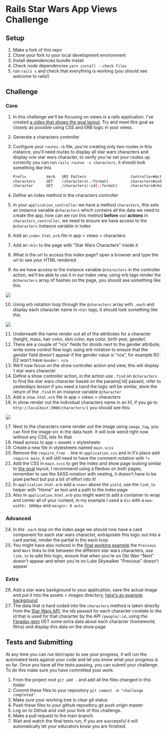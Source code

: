 # Rails Star Wars App Views Challenge

## Setup

1. Make a fork of this repo
2. Clone your fork to your local development environment
3. Install dependencies bundle install
4. Check node dependencies `yarn install --check-files`
5. run `rails s` and check that everything is working (you should see welcome to rails!)

## Challenge

### Core

1. In this challenge we'll be focusing on views in a rails application. I've created [a video that shows the goal layout](https://www.youtube.com/watch?v=PhiNs3YuJ1Q). Try and meet this goal as closely as possible using CSS and ERB logic in your views. 
2. Generate a characters controller
3. Configure your `routes.rb` file, you're creating only two routes in this instance, you'll need routes to display all star wars characters and display one star wars character, to verify you've set your routes up correctly you can run `rails routes -c characters`, it should look something like this

    ```bash
    Prefix         Verb   URI Pattern                    Controller#Action
    characters     GET    /characters(.:format)          characters#index
    character      GET    /characters/:id(.:format)      characters#show
    ```
    
4. Define an index method in the characters controller 
5. In your `application_controller` we have a method `characters`, this sets an instance variable `@characters` which contains all the data we need to create the app, how can we run this method **before** our **actions** in `characters_controller`, we need to ensure we have access to the `@characters` instance variable in index
6. Add an `index.html.erb` file in app > views > characters
7. Add an `<h1>` to the page with "Star Wars Characters" inside it
8. What is the url to access this index page? open a browser and type the url to see your HTML rendered
9. As we have access to the instance variable `@characters` in the controller action, we'll be able to use it in our index view, using erb tags render the `@characters` array of hashes on the page, you should see something like this

![](https://hm-shared-files.s3.ap-southeast-2.amazonaws.com/star_wars_characters_raw_data_rails.png)

10. Using erb notation loop through the `@characters` array with `.each` and display each character name in `<h1>` tags, it should look something like this

![](https://hm-shared-files.s3.ap-southeast-2.amazonaws.com/list_of_star_wars_characters_rails.png)

11. Underneath the name render out all of the attributes for a character (height, mass, hair color, skin color, eye color, birth year, gender)
12. There are a couple of "n/a" fields for droids next to the gender attribute, write some control flow logic using erb notation to ensure that the gender field doesn't appear if the gender value is "n/a", for example R2-D2 won't have `Gender: n/a`
13. We'll now focus on the show controller action and view, this will display 1 star wars character
14. Define a show controller action, in the action use `.find` on `@characters` to find the star wars character based on the params[:id] passed, refer to yesterdays lesson if you need a hand the logic will be similar, store the return of the `.find` in an instance variable `@character`
15. Add a `show.html.erb` file in app > views > characters
16. In show render out the individual characters name in an h1, if you go to `http://localhost:3000/characters/1` you should see this:

![](https://hm-shared-files.s3.ap-southeast-2.amazonaws.com/star_wars_header_rails.png)

17. Next to the characters name render out the image using `image_tag`, you can find the image src in the data hash.  It will look weird right now without any CSS, lets fix that
18. Head across to app > assets > stylesheets
19. Create a new file in stylesheets named `main.scss`
20. Remove the `require_tree .` line in `application.css` and in it's place add `require main`, it will still need to have the comment notation with `*=`
21. Add the CSS in `main.scss` to get the index and show page looking similar to [the goal](https://www.youtube.com/watch?v=PhiNs3YuJ1Q) layout, I recommend using a flexbox on both pages, remember to use the SASS notation with nesting, it doesn't have to be pixel perfect but put a bit of effort into it!
22. In `application.html.erb` add a `<nav>` above the `yield`, use the `link_to` helper with "Home" as text and a path to the index page
23. Also in `application.html.erb` you might want to add a container to wrap and center all of your content, in my example I used a `div` with a `max-width: 1000px` and `margin: 0 auto`

### Advanced

24. In the `.each` loop on the index page we should now have a card component for each star wars character, extrapolate this logic out into a card partial, render the partial in the each loop
25. You might have also noticed in the [final working example](https://www.youtube.com/watch?v=PhiNs3YuJ1Q) the `Previous` and `Next` links to link between the different star wars characters, use `link_to` to add this logic, ensure that when you're on Obi Wan "Next" doesn't appear and when you're on Luke Skywalker "Previous" doesn't appear  

### Extra

26. Add a star wars background to your application, save the actual image and put it into the assets > images directory, [here's an example background](https://i.imgur.com/nVsD9zM.jpg)
27. The data that is hard coded into the `characters` method is taken directly from the [Star Wars API](https://swapi.dev/), the ids passed for each character corelate to the id that is used for that character by the API `/people/:id`, using the [Faraday gem](https://lostisland.github.io/faraday/usage/) GET some extra data about each character (homeworld, films) and display this data on the show page 

## Tests and Submitting

At any time you can run bin/rspec to see your progress, it will run the automated tests against your code and let you know what your progress is so far. Once you have all the tests passing, you can submit your challenge. To do this make sure you have committed your work:

1. From the project root `git add .` and add all the files changed in this folder
2. Commit these files to your repository `git commit -m "challenge completed"`
3. Make sure your working tree is clear git status
4. Push these files to your github repository git push origin master
5. Log on to Github and visit your fork of this challenge.
6. Make a pull request to the main branch.
7. Wait and watch the final tests run, if you are successful it will automatically let your educators know you are finished.
